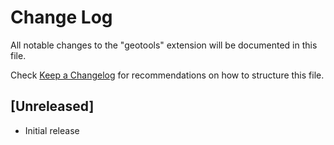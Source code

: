 # Change Log
All notable changes to the "geotools" extension will be documented in this file.

Check [Keep a Changelog](http://keepachangelog.com/) for recommendations on how to structure this file.

## [Unreleased]
- Initial release